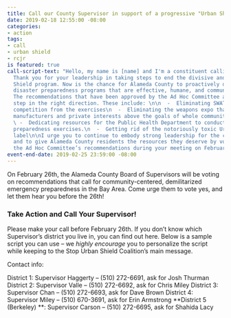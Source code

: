 ```yaml
---
title: Call our County Supervisor in support of a progressive "Urban Shield"
date: 2019-02-18 12:55:00 -08:00
categories:
- action
tags:
- call
- urban shield
- rcjr
is featured: true
call-script-text: "Hello, my name is [name] and I'm a constituent calling from Berkeley.
  Thank you for your leadership in taking steps to end the divisive and harmful Urban
  Shield program. Now is the chance for Alameda County to proactively design and implement
  disaster preparedness programs that are effective, humane, and community-centered.
  The recommendations that have been approved by the Ad Hoc Committee are a much needed
  step in the right direction. These include: \n\n  -  Eliminating SWAT teams and
  competition from the exercises\n  -  Eliminating the weapons expo that puts weapons
  manufacturers and private interests above the goals of whole community preparedness\n
  \ -  Dedicating resources for the Public Health Department to conduct emergency
  preparedness exercises.\n  -  Getting rid of the notoriously toxic Urban Shield
  label\n\nI urge you to continue to embody strong leadership for the county’s communities,
  and to give Alameda County residents the resources they deserve by voting to adopt
  the Ad Hoc Committee’s recommendations during your meeting on February 26th."
event-end-date: 2019-02-25 23:59:00 -08:00
---
```


On February 26th, the Alameda County Board of Supervisors will be voting on recommendations that call for community-centered, demilitarized emergency preparedness in the Bay Area. Come urge them to vote yes, and let them hear you before the 26th!

### Take Action and Call Your Supervisor!

Please make your call before February 26th. If you don’t know which Supervisor’s district you live in, you can find out here. Below is a sample script you can use – we *highly encourage* you to personalize the script while keeping to the Stop Urban Shield Coalition’s main message.

Contact info:

District 1: Supervisor Haggerty – (510) 272-6691, ask for Josh Thurman
District 2: Supervisor Valle – (510) 272-6692, ask for Chris Miley
District 3: Supervisor Chan – (510) 272-6693, ask for Dave Brown
District 4: Supervisor Miley –  (510) 670-3691, ask for Erin Armstrong
**District 5 (Berkeley) **: Supervisor Carson  – (510) 272-6695, ask for Shahida Lacy